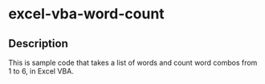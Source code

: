 # excel-vba-word-count

## Description
This is sample code that takes a list of words and count word combos from 1 to 6, in Excel VBA.
